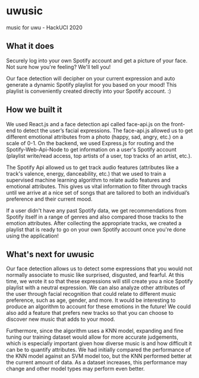 # uwusic
music for uwu - HackUCI 2020

## What it does
Securely log into your own Spotify account and get a picture of your face. Not sure how you're feeling? We'll tell you! 

Our face detection will decipher on your current expression and auto generate a dynamic Spotify playlist for you based on your mood! This playlist is conveniently created directly into your Spotify account. :)

## How we built it
We used React.js and a face detection api called face-api.js on the front-end to detect the user’s facial expressions. The face-api.js allowed us to get different emotional attributes from a photo (happy, sad, angry, etc.) on a scale of 0-1. On the backend, we used Express.js for routing and the Spotify-Web-Api-Node to get information on a user's Spotify account (playlist write/read access, top artists of a user, top tracks of an artist, etc.). 

The Spotify Api allowed us to get track audio features (attributes like a track's valence, energy, danceability, etc.) that we used to train a supervised machine learning algorithm to relate audio features and emotional attributes. This gives us vital information to filter through tracks until we arrive at a nice set of songs that are tailored to both an individual’s preference and their current mood.

If a user didn't have any past Spotify data, we get recommendations from Spotify itself in a range of genres and also compared those tracks to the emotion attributes. After collecting the appropriate tracks, we created a playlist that is ready to go on your own Spotify account once you're done using the application!

## What's next for uwusic
Our face detection allows us to detect some expressions that you would not normally associate to music like surprised, disgusted, and fearful. At this time, we wrote it so that these expressions will still create you a nice Spotify playlist with a neutral expression. We can also analyze other attributes of the user through facial recognition that could relate to different music preference, such as age, gender, and more. It would be interesting to produce an algorithm to account for these emotions in the future! We could also add a feature that prefers new tracks so that you can choose to discover new music that adds to your mood.

Furthermore, since the algorithm uses a KNN model, expanding and fine tuning our training dataset would allow for more accurate judgements, which is especially important given how diverse music is and how difficult it can be to quantify attributes. We had initially compared the performance of the KNN model against an SVM model too, but the KNN performed better at the current amount of data. As a dataset increases, this performance may change and other model types may perform even better.
